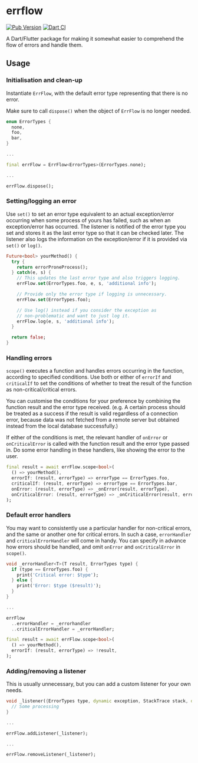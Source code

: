 # errflow

[![Pub Version](https://img.shields.io/pub/v/errflow)](https://pub.dev/packages/errflow)
[![Dart CI](https://github.com/kaboc/dart_errflow/workflows/Dart%20CI/badge.svg)](https://github.com/kaboc/dart_errflow/actions)

A Dart/Flutter package for making it somewhat easier to comprehend the flow of errors
and handle them.

## Usage

### Initialisation and clean-up

Instantiate `ErrFlow`, with the default error type representing that there is no error.

Make sure to call `dispose()` when the object of `ErrFlow` is no longer needed.

```dart
enum ErrorTypes {
  none,
  foo,
  bar,
}

...

final errFlow = ErrFlow<ErrorTypes>(ErrorTypes.none);

...

errFlow.dispose();
```

### Setting/logging an error

Use `set()` to set an error type equivalent to an actual exception/error occurring when some
process of yours has failed, such as when an exception/error has occurred. The listener is
notified of the error type you set and stores it as the last error type so that it can be
checked later. The listener also logs the information on the exception/error if it is provided
via `set()` or `log()`.

```dart
Future<bool> yourMethod() {
  try {
    return errorProneProcess();
  } catch(e, s) {
    // This updates the last error type and also triggers logging.
    errFlow.set(ErrorTypes.foo, e, s, 'additional info');

    // Provide only the error type if logging is unnecessary.
    errFlow.set(ErrorTypes.foo);

    // Use log() instead if you consider the exception as
    // non-problematic and want to just log it.
    errFlow.log(e, s, 'additional info');
  }

  return false;
}
```

### Handling errors

`scope()` executes a function and handles errors occurring in the function, according to
specified conditions. Use both or either of `errorIf` and `criticalIf` to set the conditions
of whether to treat the result of the function as non-critical/critical errors.

You can customise the conditions for your preference by combining the function result and the
error type received. (e.g. A certain process should be treated as a success if the result is
valid regardless of a connection error, because data was not fetched from a remote server but
obtained instead from the local database successfully.)

If either of the conditions is met, the relevant handler of `onError` or `onCriticalError` is
called with the function result and the error type passed in. Do some error handling in these
handlers, like showing the error to the user.

```dart
final result = await errFlow.scope<bool>(
  () => yourMethod(),
  errorIf: (result, errorType) => errorType == ErrorTypes.foo,
  criticalIf: (result, errorType) => errorType == ErrorTypes.bar,
  onError: (result, errorType) => _onError(result, errorType),
  onCriticalError: (result, errorType) => _onCriticalError(result, errorType),
);
```

### Default error handlers

You may want to consistently use a particular handler for non-critical errors, and the same or
another one for critical errors. In such a case, `errorHandler` and `criticalErrorHandler` will
come in handy. You can specify in advance how errors should be handled, and omit `onError` and
`onCriticalError` in `scope()`.

```dart
void _errorHandler<T>(T result, ErrorTypes type) {
  if (type == ErrorTypes.foo) {
    print('Critical error: $type');
  } else {
    print('Error: $type ($result)');
  }
}

...

errFlow
  ..errorHandler = _errorhandler
  ..criticalErrorHandler = _errorHandler;

final result = await errFlow.scope<bool>(
  () => yourMethod(),
  errorIf: (result, errorType) => !result,
);
```

### Adding/removing a listener

This is usually unnecessary, but you can add a custom listener for your own needs.

```dart
void _listener({ErrorTypes type, dynamic exception, StackTrace stack, dynamic context}) {
  // Some processing
}

...

errFlow.addListener(_listener);

...

errFlow.removeListener(_listener);
```

